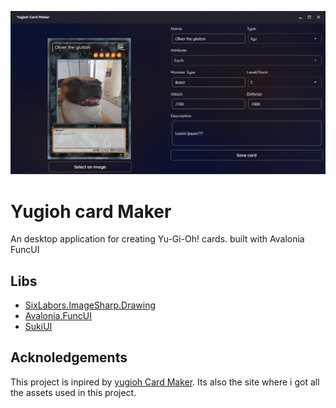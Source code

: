 ![image](./ui.png)


# Yugioh card Maker

An desktop application for creating Yu-Gi-Oh! cards. built with Avalonia FuncUI


## Libs

- [SixLabors.ImageSharp.Drawing](https://docs.sixlabors.com/articles/imagesharp/index.html)
- [Avalonia.FuncUI](https://funcui.avaloniaui.net)
- [SukiUI](https://github.com/kikipoulet/SukiUI)

## Acknoledgements

This project is inpired by [yugioh Card Maker](https://www.cardmaker.net/yugioh/). Its also the site where 
i got all the assets used in this project.
